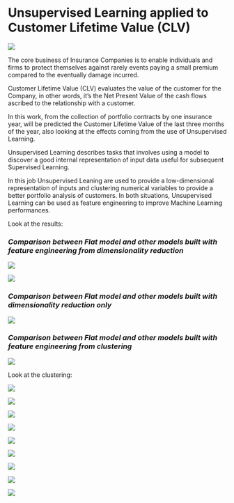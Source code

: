 # Unsupervised Learning applied to Customer Lifetime Value (CLV)

![](https://wilsonprintingusa.com/wp-content/uploads/2015/02/Customer-Lifetime-Value-Wilson-Printing.jpg)

The core business of Insurance Companies is to enable individuals and firms to protect themselves against rarely events paying a small premium compared to the eventually damage incurred.

Customer Lifetime Value (CLV) evaluates the value of the customer for the Company, in other words, it’s the Net Present Value of the cash flows ascribed to the relationship with a customer. 

In this work, from the collection of portfolio contracts by one insurance year, will be predicted the Customer Lifetime Value of the last three months of the year, also looking at the effects coming from the use of Unsupervised Learning. 

Unsupervised Learning describes tasks that involves using a model to discover a good internal representation of input data useful for subsequent Supervised Learning. 

In this job Unsupervised Leaning are used to provide a low-dimensional representation of inputs and clustering numerical variables to provide a better portfolio analysis of customers. In both situations, Unsupervised Learning can be used as feature engineering to improve Machine Learning performances.

Look at the results:

### *Comparison between Flat model and other models built with feature engineering from dimensionality reduction*

![](images/results_with_dimensionality_reduction.png)


![](images/claim_binned_results.png)

### *Comparison between Flat model and other models built with dimensionality reduction only*

![](images/prediction_with_dimensionality_red_only.png)

### *Comparison between Flat model and other models built with feature engineering from clustering*

![](images/results_with_clustering.png)

Look at the clustering:

![](images/kmeans_2D.png)

![](images/kmeans_3D.png)

![](images/DBSCAN_2D.png)

![](images/DBSCAN_3D.png)

![](images/GMM_2D.png)

![](images/GMM_3D.png)

![](images/dendogram.png)

![](images/hierarch_2D.png)

![](images/hierarch_3D.png)





